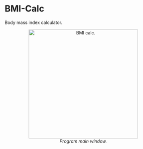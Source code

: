 # BMI-Calc
Body mass index calculator. 
<p align="center">
  <img src="../master/ss.PNG" width="350" title="BMI calc.">
  <br>
  <em>Program main window.</em>
</p>
